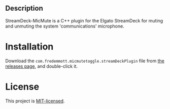 ## Description

StreamDeck-MicMute is a C++ plugin for the Elgato StreamDeck for muting and unmuting the system 'communications' microphone.

# Installation

Download the `com.fredemmott.micmutetoggle.streamDeckPlugin` file from [the releases page](https://github.com/fredemmott/StreamDeck-MicMute/releases), and double-click it.

# License

This project is [MIT-licensed](LICENSE).
